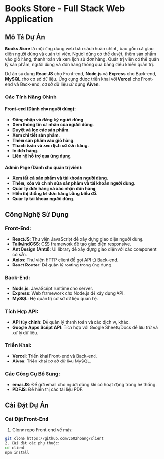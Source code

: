 # Books Store - Full Stack Web Application

## Mô Tả Dự Án

**Books Store** là một ứng dụng web bán sách hoàn chỉnh, bao gồm cả giao diện người dùng và quản trị viên. Người dùng có thể duyệt, thêm sản phẩm vào giỏ hàng, thanh toán và xem lịch sử đơn hàng. Quản trị viên có thể quản lý sản phẩm, người dùng và đơn hàng thông qua bảng điều khiển quản trị.

Dự án sử dụng **ReactJS** cho Front-end, **Node.js** và **Express** cho Back-end, **MySQL** cho cơ sở dữ liệu. Ứng dụng được triển khai với **Vercel** cho Front-end và Back-end, cơ sở dữ liệu sử dụng **Aiven**.

### Các Tính Năng Chính

#### **Front-end (Dành cho người dùng):**
- **Đăng nhập và đăng ký người dùng**.
- **Xem thông tin cá nhân của người dùng**.
- **Duyệt và lọc các sản phẩm**.
- **Xem chi tiết sản phẩm**.
- **Thêm sản phẩm vào giỏ hàng**.
- **Thanh toán và xem lịch sử đơn hàng**.
- **In đơn hàng**.
- **Liên hệ hỗ trợ qua ứng dụng**.

#### **Admin Page (Dành cho quản trị viên):**
- **Xem tất cả sản phẩm và tài khoản người dùng**.
- **Thêm, xóa và chỉnh sửa sản phẩm và tài khoản người dùng**.
- **Quản lý đơn hàng và xác nhận đơn hàng**.
- **Hiển thị thống kê đơn hàng bằng biểu đồ**.
- **Quản lý tài khoản người dùng**.

## Công Nghệ Sử Dụng

### Front-End:
- **ReactJS**: Thư viện JavaScript để xây dựng giao diện người dùng.
- **TailwindCSS**: CSS framework để tạo giao diện responsive.
- **Ant Design (Antd)**: UI library để xây dựng giao diện với các component có sẵn.
- **Axios**: Thư viện HTTP client để gọi API từ Back-end.
- **React Router**: Để quản lý routing trong ứng dụng.
  
### Back-End:
- **Node.js**: JavaScript runtime cho server.
- **Express**: Web framework cho Node.js để xây dựng API.
- **MySQL**: Hệ quản trị cơ sở dữ liệu quan hệ.
  
### Tích Hợp API:
- **API tùy chỉnh**: Để quản lý thanh toán và các dịch vụ khác.
- **Google Apps Script API**: Tích hợp với Google Sheets/Docs để lưu trữ và xử lý dữ liệu.

### Triển Khai:
- **Vercel**: Triển khai Front-end và Back-end.
- **Aiven**: Triển khai cơ sở dữ liệu MySQL.

### Các Công Cụ Bổ Sung:
- **emailJS**: Để gửi email cho người dùng khi có hoạt động trong hệ thống.
- **PDFJS**: Để hiển thị các tài liệu PDF.

## Cài Đặt Dự Án

### Cài Đặt Front-End

1. Clone repo Front-end về máy:

```bash
git clone https://github.com/2602hoang/client
2. Cài đặt các phụ thuộc:
cd client
npm install

